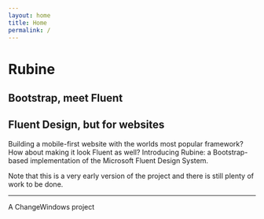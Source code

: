 ```yaml
---
layout: home
title: Home
permalink: /
---
```


<div class="content">
    <div class="container-fluid promotional-header text-center acrylic">
        <h1 class="display-1 brand">Rubine</h1>
        <h2>Bootstrap, meet Fluent</h2>
    </div>
    <div class="container">
        <h2>Fluent Design, but for websites</h2>
        <p class="lead">Building a mobile-first website with the worlds most popular framework? How about making it look Fluent as well? Introducing Rubine: a Bootstrap-based implementation of the Microsoft Fluent Design System.</p>
        <p>Note that this is a very early version of the project and there is still plenty of work to be done.</p>
        <hr />
        <p>A ChangeWindows project</p>
    </div>
</div>